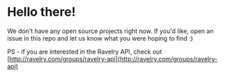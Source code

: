 # Hello there!

We don't have any open source projects right now. If you'd like, open an issue in this repo and let us know what you were hoping to find :)


PS - if you are interested in the Ravelry API, check out [http://ravelry.com/groups/ravelry-api](http://ravelry.com/groups/ravelry-api)

